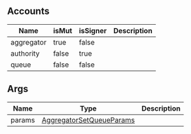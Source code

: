 ## Accounts

| Name       | isMut | isSigner | Description |
| ---------- | ----- | -------- | ----------- |
| aggregator | true  | false    |             |
| authority  | false | true     |             |
| queue      | false | false    |             |

## Args

| Name   | Type                                                                   | Description |
| ------ | ---------------------------------------------------------------------- | ----------- |
| params | [AggregatorSetQueueParams](/solana/idl/types/aggregatorsetqueueparams) |             |
